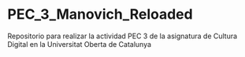 # PEC_3_Manovich_Reloaded
Repositorio para realizar la actividad PEC 3 de la asignatura de Cultura Digital en la Universitat Oberta de Catalunya
